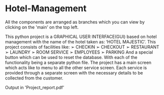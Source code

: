 # Hotel-Management

All the components are arranged as branches which you can view by clicking on the 'main' on the top left.

This python project is a GRAPHICAL USER INTERFACE(GUI) based on hotel management with the name of the hotel taken as: ‘HOTEL MAJESTIC’.
This project consists of facilities like:
➢ CHECKIN
➢ CHECKOUT
➢ RESTAURANT
➢ LAUNDRY
➢ ROOM SERVICE
➢ EMPLOYEES
➢ PARKING
And a special button which can be used to reset the database. With each of the functionality being a separate python file.
The project has a main screen which acts like to menu to all the other service screen.
Each service is provided through a separate screen with the necessary details to be collected from the customer.

Output in 'Project_report.pdf'
